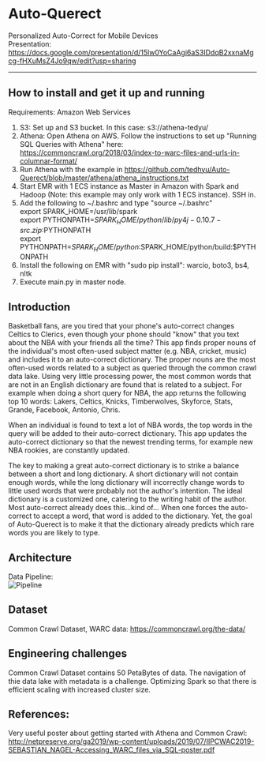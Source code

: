 # Auto-Querect

Personalized Auto-Correct for Mobile Devices
<br>Presentation:  https://docs.google.com/presentation/d/15lw0YoCaAgi6aS3IDdqB2xxnaMgcg-fHXuMsZ4Jo9qw/edit?usp=sharing

<hr/>

## How to install and get it up and running

Requirements:  Amazon Web Services

1)  S3:  Set up and S3 bucket.  In this case:  s3://athena-tedyu/
2)  Athena:  Open Athena on AWS.  Follow the instructions to set up "Running SQL Queries with Athena" here:  https://commoncrawl.org/2018/03/index-to-warc-files-and-urls-in-columnar-format/
3)  Run Athena with the example in https://github.com/tedhyu/Auto-Querect/blob/master/athena/athena_instructions.txt
4)  Start EMR with 1 ECS instance as Master in Amazon with Spark and Hadoop (Note: this example may only work with 1 ECS instance).  SSH in.
5)  Add the following to ~/.bashrc and type "source ~/.bashrc"<br>
export SPARK_HOME=/usr/lib/spark<br>
export PYTHONPATH=$SPARK_HOME/python/lib/py4j-0.10.7-src.zip:$PYTHONPATH  <br>
export PYTHONPATH=$SPARK_HOME/python:$SPARK_HOME/python/build:$PYTHONPATH
6)  Install the following on EMR with "sudo pip install":  warcio, boto3, bs4, nltk 
7)  Execute main.py in master node.

## Introduction
Basketball fans, are you tired that your phone's auto-correct changes Celtics to Clerics, even though your phone should "know" that you text about the NBA with your friends all the time?  This app finds proper nouns of the individual's most often-used subject matter (e.g. NBA, cricket, music) and includes it to an auto-correct dictionary.  The proper nouns are the most often-used words related to a subject as queried through the common crawl data lake.  Using very little processing power, the most common words that are not in an English dictionary are found that is related to a subject.  For example when doing a short query for NBA, the app returns the following top 10 words:  Lakers, Celtics, Knicks, Timberwolves, Skyforce, Stats, Grande, Facebook, Antonio, Chris.

When an individual is found to text a lot of NBA words, the top words in the query will be added to their auto-correct dictionary.  This app updates the auto-correct dictionary so that the newest trending terms, for example new NBA rookies, are constantly updated.

The key to making a great auto-correct dictionary is to strike a balance between a short and long dictionary.  A short dictionary will not contain enough words, while the long dictionary will incorrectly change words to little used words that were probably not the author's intention.  The ideal dictionary is a customized one, catering to the writing habit of the author.  Most auto-correct already does this...kind of...  When one forces the auto-correct to accept a word, that word is added to the dictionary.  Yet, the goal of Auto-Querect is to make it that the dictionary already predicts which rare words you are likely to type.

## Architecture
Data Pipeline:  
![Pipeline](https://imgur.com/cJtaUBu.png)

## Dataset
Common Crawl Dataset, WARC data:  https://commoncrawl.org/the-data/

## Engineering challenges
Common Crawl Dataset contains 50 PetaBytes of data.  The navigation of thie data lake with metadata is a challenge.  Optimizing Spark so that there is efficient scaling with increased cluster size.

## References:
Very useful poster about getting started with Athena and Common Crawl:  http://netpreserve.org/ga2019/wp-content/uploads/2019/07/IIPCWAC2019-SEBASTIAN_NAGEL-Accessing_WARC_files_via_SQL-poster.pdf